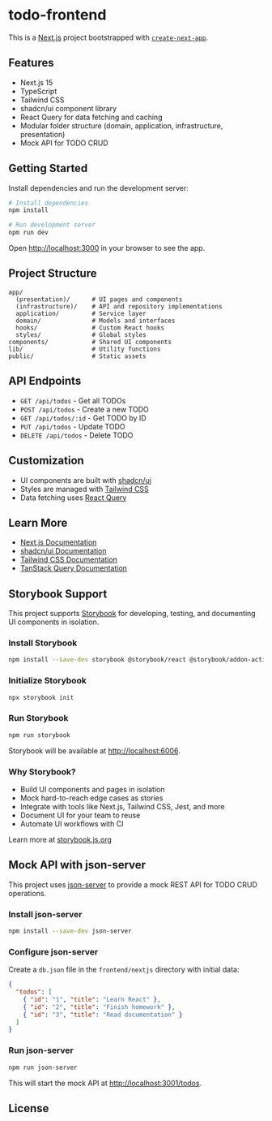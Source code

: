 # todo-frontend

This is a [Next.js](https://nextjs.org) project bootstrapped with [`create-next-app`](https://nextjs.org/docs/app/api-reference/cli/create-next-app).

## Features

- Next.js 15
- TypeScript
- Tailwind CSS
- shadcn/ui component library
- React Query for data fetching and caching
- Modular folder structure (domain, application, infrastructure, presentation)
- Mock API for TODO CRUD

## Getting Started

Install dependencies and run the development server:

```bash
# Install dependencies
npm install

# Run development server
npm run dev
```

Open [http://localhost:3000](http://localhost:3000) in your browser to see the app.

## Project Structure

```
app/
  (presentation)/      # UI pages and components
  (infrastructure)/    # API and repository implementations
  application/         # Service layer
  domain/              # Models and interfaces
  hooks/               # Custom React hooks
  styles/              # Global styles
components/            # Shared UI components
lib/                   # Utility functions
public/                # Static assets
```

## API Endpoints

- `GET /api/todos` - Get all TODOs
- `POST /api/todos` - Create a new TODO
- `GET /api/todos/:id` - Get TODO by ID
- `PUT /api/todos` - Update TODO
- `DELETE /api/todos` - Delete TODO

## Customization

- UI components are built with [shadcn/ui](https://ui.shadcn.com/)
- Styles are managed with [Tailwind CSS](https://tailwindcss.com/)
- Data fetching uses [React Query](https://tanstack.com/query/v5)

## Learn More

- [Next.js Documentation](https://nextjs.org/docs)
- [shadcn/ui Documentation](https://ui.shadcn.com/docs)
- [Tailwind CSS Documentation](https://tailwindcss.com/docs)
- [TanStack Query Documentation](https://tanstack.com/query/v5)

## Storybook Support

This project supports [Storybook](https://storybook.js.org/) for developing, testing, and documenting UI components in isolation.

### Install Storybook

```bash
npm install --save-dev storybook @storybook/react @storybook/addon-actions @storybook/addon-links @storybook/addon-essentials @storybook/addon-interactions
```

### Initialize Storybook

```bash
npx storybook init
```

### Run Storybook

```bash
npm run storybook
```

Storybook will be available at [http://localhost:6006](http://localhost:6006).

### Why Storybook?

- Build UI components and pages in isolation
- Mock hard-to-reach edge cases as stories
- Integrate with tools like Next.js, Tailwind CSS, Jest, and more
- Document UI for your team to reuse
- Automate UI workflows with CI

Learn more at [storybook.js.org](https://storybook.js.org/)

## Mock API with json-server

This project uses [json-server](https://github.com/typicode/json-server) to provide a mock REST API for TODO CRUD operations.

### Install json-server

```bash
npm install --save-dev json-server
```

### Configure json-server

Create a `db.json` file in the `frontend/nextjs` directory with initial data:

```json
{
  "todos": [
    { "id": "1", "title": "Learn React" },
    { "id": "2", "title": "Finish homework" },
    { "id": "3", "title": "Read documentation" }
  ]
}
```

### Run json-server

```bash
npm run json-server
```

This will start the mock API at [http://localhost:3001/todos](http://localhost:3001/todos).


## License